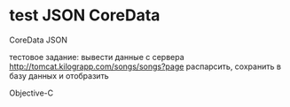 # test JSON CoreData

CoreData
JSON

тестовое задание:
вывести данные с сервера http://tomcat.kilograpp.com/songs/songs?page
распарсить, сохранить в базу данных и отобразить

Objective-C
